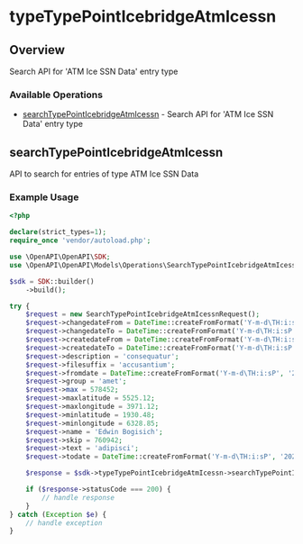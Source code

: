 # typeTypePointIcebridgeAtmIcessn

## Overview

Search API for 'ATM Ice SSN Data' entry type

### Available Operations

* [searchTypePointIcebridgeAtmIcessn](#searchtypepointicebridgeatmicessn) - Search API for 'ATM Ice SSN Data' entry type

## searchTypePointIcebridgeAtmIcessn

API to search for entries of type ATM Ice SSN Data

### Example Usage

```php
<?php

declare(strict_types=1);
require_once 'vendor/autoload.php';

use \OpenAPI\OpenAPI\SDK;
use \OpenAPI\OpenAPI\Models\Operations\SearchTypePointIcebridgeAtmIcessnRequest;

$sdk = SDK::builder()
    ->build();

try {
    $request = new SearchTypePointIcebridgeAtmIcessnRequest();
    $request->changedateFrom = DateTime::createFromFormat('Y-m-d\TH:i:sP', '2022-10-03T23:06:17.189Z');
    $request->changedateTo = DateTime::createFromFormat('Y-m-d\TH:i:sP', '2022-01-02T21:29:43.687Z');
    $request->createdateFrom = DateTime::createFromFormat('Y-m-d\TH:i:sP', '2022-04-25T13:28:01.783Z');
    $request->createdateTo = DateTime::createFromFormat('Y-m-d\TH:i:sP', '2022-03-14T14:52:18.325Z');
    $request->description = 'consequatur';
    $request->filesuffix = 'accusantium';
    $request->fromdate = DateTime::createFromFormat('Y-m-d\TH:i:sP', '2022-12-05T01:37:32.821Z');
    $request->group = 'amet';
    $request->max = 578452;
    $request->maxlatitude = 5525.12;
    $request->maxlongitude = 3971.12;
    $request->minlatitude = 1930.48;
    $request->minlongitude = 6328.85;
    $request->name = 'Edwin Bogisich';
    $request->skip = 760942;
    $request->text = 'adipisci';
    $request->todate = DateTime::createFromFormat('Y-m-d\TH:i:sP', '2022-03-13T22:56:12.922Z');

    $response = $sdk->typeTypePointIcebridgeAtmIcessn->searchTypePointIcebridgeAtmIcessn($request);

    if ($response->statusCode === 200) {
        // handle response
    }
} catch (Exception $e) {
    // handle exception
}
```
